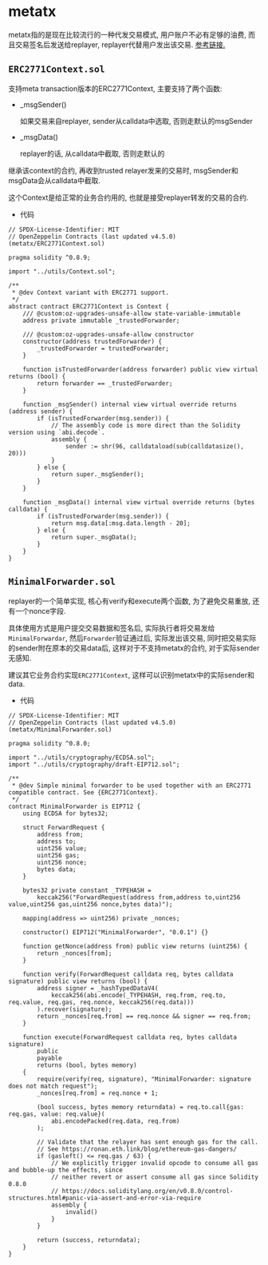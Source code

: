 # metatx

metatx指的是现在比较流行的一种代发交易模式, 用户账户不必有足够的油费, 而且交易签名后发送给replayer, replayer代替用户发出该交易. [参考链接.](https://betterprogramming.pub/ethereum-erc-20-meta-transactions-4cacbb3630ee)

## `ERC2771Context.sol`

支持meta transaction版本的ERC2771Context, 主要支持了两个函数:

* _msgSender()

    如果交易来自replayer, sender从calldata中选取, 否则走默认的msgSender
    
* _msgData()

    replayer的话, 从calldata中截取, 否则走默认的

继承该context的合约, 再收到trusted relayer发来的交易时, msgSender和msgData会从calldata中截取.

这个Context是给正常的业务合约用的, 也就是接受replayer转发的交易的合约.

* 代码

```
// SPDX-License-Identifier: MIT
// OpenZeppelin Contracts (last updated v4.5.0) (metatx/ERC2771Context.sol)

pragma solidity ^0.8.9;

import "../utils/Context.sol";

/**
 * @dev Context variant with ERC2771 support.
 */
abstract contract ERC2771Context is Context {
    /// @custom:oz-upgrades-unsafe-allow state-variable-immutable
    address private immutable _trustedForwarder;

    /// @custom:oz-upgrades-unsafe-allow constructor
    constructor(address trustedForwarder) {
        _trustedForwarder = trustedForwarder;
    }

    function isTrustedForwarder(address forwarder) public view virtual returns (bool) {
        return forwarder == _trustedForwarder;
    }

    function _msgSender() internal view virtual override returns (address sender) {
        if (isTrustedForwarder(msg.sender)) {
            // The assembly code is more direct than the Solidity version using `abi.decode`.
            assembly {
                sender := shr(96, calldataload(sub(calldatasize(), 20)))
            }
        } else {
            return super._msgSender();
        }
    }

    function _msgData() internal view virtual override returns (bytes calldata) {
        if (isTrustedForwarder(msg.sender)) {
            return msg.data[:msg.data.length - 20];
        } else {
            return super._msgData();
        }
    }
}

```

## `MinimalForwarder.sol`

replayer的一个简单实现, 核心有verify和execute两个函数, 为了避免交易重放, 还有一个nonce字段.

具体使用方式是用户提交交易数据和签名后, 实际执行者将交易发给`MinimalForwardar`, 然后`Forwarder`验证通过后, 实际发出该交易, 同时把交易实际的sender附在原本的交易data后, 这样对于不支持metatx的合约, 对于实际sender无感知.


建议其它业务合约实现`ERC2771Context`, 这样可以识别metatx中的实际sender和data.

* 代码

```
// SPDX-License-Identifier: MIT
// OpenZeppelin Contracts (last updated v4.5.0) (metatx/MinimalForwarder.sol)

pragma solidity ^0.8.0;

import "../utils/cryptography/ECDSA.sol";
import "../utils/cryptography/draft-EIP712.sol";

/**
 * @dev Simple minimal forwarder to be used together with an ERC2771 compatible contract. See {ERC2771Context}.
 */
contract MinimalForwarder is EIP712 {
    using ECDSA for bytes32;

    struct ForwardRequest {
        address from;
        address to;
        uint256 value;
        uint256 gas;
        uint256 nonce;
        bytes data;
    }

    bytes32 private constant _TYPEHASH =
        keccak256("ForwardRequest(address from,address to,uint256 value,uint256 gas,uint256 nonce,bytes data)");

    mapping(address => uint256) private _nonces;

    constructor() EIP712("MinimalForwarder", "0.0.1") {}

    function getNonce(address from) public view returns (uint256) {
        return _nonces[from];
    }

    function verify(ForwardRequest calldata req, bytes calldata signature) public view returns (bool) {
        address signer = _hashTypedDataV4(
            keccak256(abi.encode(_TYPEHASH, req.from, req.to, req.value, req.gas, req.nonce, keccak256(req.data)))
        ).recover(signature);
        return _nonces[req.from] == req.nonce && signer == req.from;
    }

    function execute(ForwardRequest calldata req, bytes calldata signature)
        public
        payable
        returns (bool, bytes memory)
    {
        require(verify(req, signature), "MinimalForwarder: signature does not match request");
        _nonces[req.from] = req.nonce + 1;

        (bool success, bytes memory returndata) = req.to.call{gas: req.gas, value: req.value}(
            abi.encodePacked(req.data, req.from)
        );

        // Validate that the relayer has sent enough gas for the call.
        // See https://ronan.eth.link/blog/ethereum-gas-dangers/
        if (gasleft() <= req.gas / 63) {
            // We explicitly trigger invalid opcode to consume all gas and bubble-up the effects, since
            // neither revert or assert consume all gas since Solidity 0.8.0
            // https://docs.soliditylang.org/en/v0.8.0/control-structures.html#panic-via-assert-and-error-via-require
            assembly {
                invalid()
            }
        }

        return (success, returndata);
    }
}

```